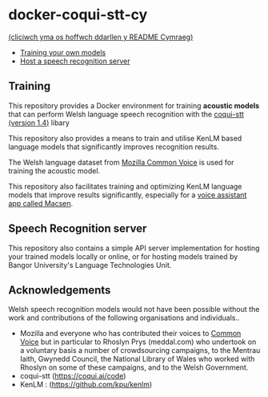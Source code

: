 # docker-coqui-stt-cy

[(cliciwch yma os hoffwch ddarllen y README Cymraeg)](README.md)

 - [Training your own models](#training)
 - [Host a speech recognition server](#speech-recognition-server)


## Training

This repository provides a Docker environment for training **acoustic models** that 
can perform Welsh language speech recognition with the [coqui-stt (version 1.4)](https://github.com/coqui-ai/STT/releases/tag/v1.4.0) libary

This repository also provides a means to train and utilise KenLM based language models that significantly improves recognition results. 

The Welsh language dataset from [Mozilla Common Voice](https://commonvoice.mozilla.org/cy/datasets) is used for training the acoustic model.

This repository also facilitates training and optimizing KenLM language models 
that improve results significantly, especially for a [voice assistant app called
Macsen](http://techiaith.cymru/macsen).

## Speech Recognition server

This repository also contains a simple API server implementation for hosting your trained models locally or online, or for hosting models trained by Bangor University's Language Technologies Unit. 

## Acknowledgements

Welsh speech recognition models would not have been possible without the work and contributions of the following organisations and individuals..

 - Mozilla and everyone who has contributed their voices to [Common Voice](https://commonvoice.mozilla.org/) but in particular to Rhoslyn Prys (meddal.com) who undertook on a voluntary basis a number of crowdsourcing campaigns, to the Mentrau Iaith, Gwynedd Council, the National Library of Wales who worked with Rhoslyn on some of these campaigns, and to the Welsh Government.
 - coqui-stt (https://coqui.ai/code)
 - KenLM : (https://github.com/kpu/kenlm)
 